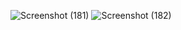 
![Screenshot (181)](https://github.com/user-attachments/assets/3a883e90-1fb4-4053-b802-672d237492a2)
![Screenshot (182)](https://github.com/user-attachments/assets/e59bf596-9dc4-420c-b5cd-42e108f6dc79)
